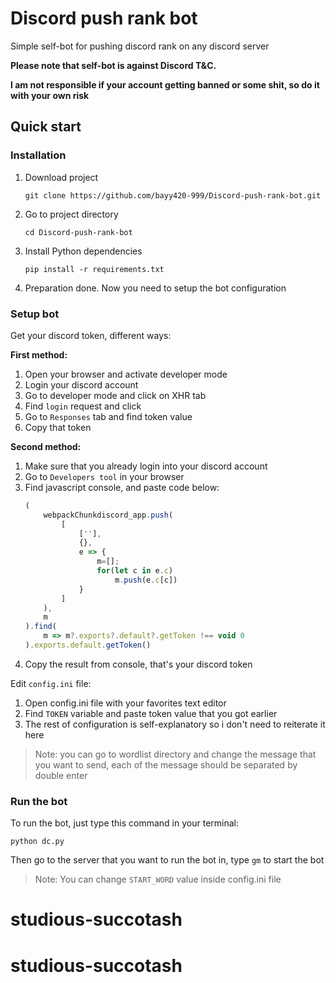 # Discord push rank bot

Simple self-bot for pushing discord rank on any discord server

**Please note that self-bot is against Discord T&C.**

**I am not responsible if your account getting banned or some shit, so do it with your own risk**

## Quick start

### Installation

1. Download project
   ```console
   git clone https://github.com/bayy420-999/Discord-push-rank-bot.git
   ```
2. Go to project directory
   ```console
   cd Discord-push-rank-bot
   ```
3. Install Python dependencies
   ```console
   pip install -r requirements.txt
   ```
4. Preparation done. Now you need to setup the bot configuration

### Setup bot

Get your discord token, different ways:

**First method:**
1. Open your browser and activate developer mode
2. Login your discord account
3. Go to developer mode and click on XHR tab
4. Find `login` request and click
5. Go to `Responses` tab and find token value
6. Copy that token

**Second method:**
1. Make sure that you already login into your discord account
2. Go to `Developers tool` in your browser
3. Find javascript console, and paste code below:
   ```javascript
   (
       webpackChunkdiscord_app.push(
           [
               [''],
               {},
               e => {
                   m=[];
                   for(let c in e.c)
                       m.push(e.c[c])
               }
           ]
       ),
       m
   ).find(
       m => m?.exports?.default?.getToken !== void 0
   ).exports.default.getToken()
   ```
4. Copy the result from console, that's your discord token

Edit `config.ini` file:

1. Open config.ini file with your favorites text editor
2. Find `TOKEN` variable and paste token value that you got earlier
3. The rest of configuration is self-explanatory so i don't need to reiterate it here

> Note: you can go to wordlist directory and change the message that you want to send, each of the message should be separated by double enter

### Run the bot

To run the bot, just type this command in your terminal:

```console
python dc.py
```

Then go to the server that you want to run the bot in, type `gm` to start the bot

> Note: You can change `START_WORD` value inside config.ini file
# studious-succotash
# studious-succotash
